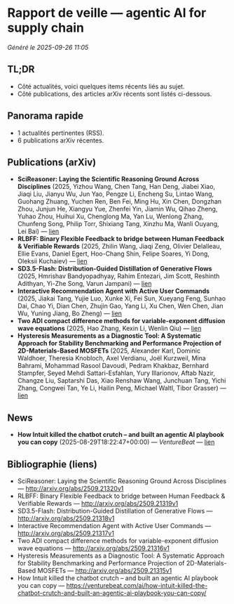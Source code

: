# Rapport de veille — agentic AI for supply chain
_Généré le 2025-09-26 11:05_

## TL;DR
- Côté actualités, voici quelques items récents liés au sujet.
- Côté publications, des articles arXiv récents sont listés ci-dessous.

## Panorama rapide
- 1 actualités pertinentes (RSS).
- 6 publications arXiv récentes.

## Publications (arXiv)
- **SciReasoner: Laying the Scientific Reasoning Ground Across Disciplines** (2025, Yizhou Wang, Chen Tang, Han Deng, Jiabei Xiao, Jiaqi Liu, Jianyu Wu, Jun Yao, Pengze Li, Encheng Su, Lintao Wang, Guohang Zhuang, Yuchen Ren, Ben Fei, Ming Hu, Xin Chen, Dongzhan Zhou, Junjun He, Xiangyu Yue, Zhenfei Yin, Jiamin Wu, Qihao Zheng, Yuhao Zhou, Huihui Xu, Chenglong Ma, Yan Lu, Wenlong Zhang, Chunfeng Song, Philip Torr, Shixiang Tang, Xinzhu Ma, Wanli Ouyang, Lei Bai) — [lien](http://arxiv.org/abs/2509.21320v1)
- **RLBFF: Binary Flexible Feedback to bridge between Human Feedback & Verifiable Rewards** (2025, Zhilin Wang, Jiaqi Zeng, Olivier Delalleau, Ellie Evans, Daniel Egert, Hoo-Chang Shin, Felipe Soares, Yi Dong, Oleksii Kuchaiev) — [lien](http://arxiv.org/abs/2509.21319v1)
- **SD3.5-Flash: Distribution-Guided Distillation of Generative Flows** (2025, Hmrishav Bandyopadhyay, Rahim Entezari, Jim Scott, Reshinth Adithyan, Yi-Zhe Song, Varun Jampani) — [lien](http://arxiv.org/abs/2509.21318v1)
- **Interactive Recommendation Agent with Active User Commands** (2025, Jiakai Tang, Yujie Luo, Xunke Xi, Fei Sun, Xueyang Feng, Sunhao Dai, Chao Yi, Dian Chen, Zhujin Gao, Yang Li, Xu Chen, Wen Chen, Jian Wu, Yuning Jiang, Bo Zheng) — [lien](http://arxiv.org/abs/2509.21317v1)
- **Two ADI compact difference methods for variable-exponent diffusion wave equations** (2025, Hao Zhang, Kexin Li, Wenlin Qiu) — [lien](http://arxiv.org/abs/2509.21316v1)
- **Hysteresis Measurements as a Diagnostic Tool: A Systematic Approach for Stability Benchmarking and Performance Projection of 2D-Materials-Based MOSFETs** (2025, Alexander Karl, Dominic Waldhoer, Theresia Knobloch, Axel Verdianu, Joël Kurzweil, Mina Bahrami, Mohammad Rasool Davoudi, Pedram Khakbaz, Bernhard Stampfer, Seyed Mehdi Sattari-Esfahlan, Yury Illarionov, Aftab Nazir, Changze Liu, Saptarshi Das, Xiao Renshaw Wang, Junchuan Tang, Yichi Zhang, Congwei Tan, Ye Li, Hailin Peng, Michael Waltl, Tibor Grasser) — [lien](http://arxiv.org/abs/2509.21315v1)

## News
- **How Intuit killed the chatbot crutch – and built an agentic AI playbook you can copy** (2025-08-29T18:22:47+00:00) — *VentureBeat* — [lien](https://venturebeat.com/ai/how-intuit-killed-the-chatbot-crutch-and-built-an-agentic-ai-playbook-you-can-copy/)

## Bibliographie (liens)
- SciReasoner: Laying the Scientific Reasoning Ground Across Disciplines — http://arxiv.org/abs/2509.21320v1
- RLBFF: Binary Flexible Feedback to bridge between Human Feedback & Verifiable Rewards — http://arxiv.org/abs/2509.21319v1
- SD3.5-Flash: Distribution-Guided Distillation of Generative Flows — http://arxiv.org/abs/2509.21318v1
- Interactive Recommendation Agent with Active User Commands — http://arxiv.org/abs/2509.21317v1
- Two ADI compact difference methods for variable-exponent diffusion wave equations — http://arxiv.org/abs/2509.21316v1
- Hysteresis Measurements as a Diagnostic Tool: A Systematic Approach for Stability Benchmarking and Performance Projection of 2D-Materials-Based MOSFETs — http://arxiv.org/abs/2509.21315v1
- How Intuit killed the chatbot crutch – and built an agentic AI playbook you can copy — https://venturebeat.com/ai/how-intuit-killed-the-chatbot-crutch-and-built-an-agentic-ai-playbook-you-can-copy/